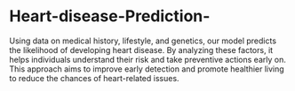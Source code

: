 # Heart-disease-Prediction-
 Using data on medical history, lifestyle, and genetics, our model predicts the likelihood of developing heart disease. By analyzing these factors, it helps individuals understand their risk and take preventive actions early on. This approach aims to improve early detection and promote healthier living to reduce the chances of heart-related issues.
